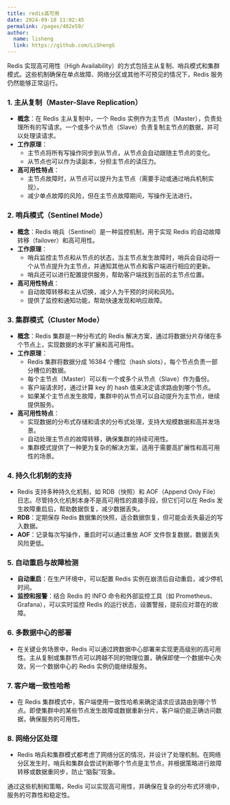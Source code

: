 ```yaml
---
title: redis高可用
date: 2024-09-10 11:02:45
permalink: /pages/402e59/
author: 
  name: lisheng
  link: https://github.com/LiShengG
---
```

Redis 实现高可用性（High Availability）的方式包括主从复制、哨兵模式和集群模式。这些机制确保在单点故障、网络分区或其他不可预见的情况下，Redis 服务仍然能够正常运行。

### 1. **主从复制（Master-Slave Replication）**
   - **概念**：在 Redis 主从复制中，一个 Redis 实例作为主节点（Master），负责处理所有的写请求。一个或多个从节点（Slave）负责复制主节点的数据，并可以处理读请求。
   - **工作原理**：
     - 主节点将所有写操作同步到从节点，从节点会自动跟随主节点的变化。
     - 从节点也可以作为读副本，分担主节点的读压力。
   - **高可用性特点**：
     - 主节点故障时，从节点可以提升为主节点（需要手动或通过哨兵机制实现）。
     - 减少单点故障的风险，但在主节点故障期间，写操作无法进行。

### 2. **哨兵模式（Sentinel Mode）**
   - **概念**：Redis 哨兵（Sentinel）是一种监控机制，用于实现 Redis 的自动故障转移（failover）和高可用性。
   - **工作原理**：
     - 哨兵监控主节点和从节点的状态，当主节点发生故障时，哨兵会自动将一个从节点提升为主节点，并通知其他从节点和客户端进行相应的更新。
     - 哨兵还可以进行配置提供服务，帮助客户端找到当前的主节点位置。
   - **高可用性特点**：
     - 自动故障转移和主从切换，减少人为干预的时间和风险。
     - 提供了监控和通知功能，帮助快速发现和响应故障。

### 3. **集群模式（Cluster Mode）**
   - **概念**：Redis 集群是一种分布式的 Redis 解决方案，通过将数据分片存储在多个节点上，实现数据的水平扩展和高可用性。
   - **工作原理**：
     - Redis 集群将数据分成 16384 个槽位（hash slots），每个节点负责一部分槽位的数据。
     - 每个主节点（Master）可以有一个或多个从节点（Slave）作为备份。
     - 客户端请求时，通过计算 key 的 hash 值来决定请求路由到哪个节点。
     - 如果某个主节点发生故障，集群中的从节点可以自动提升为主节点，继续提供服务。
   - **高可用性特点**：
     - 实现数据的分布式存储和请求的分布式处理，支持大规模数据和高并发场景。
     - 自动处理主节点的故障转移，确保集群的持续可用性。
     - 集群模式提供了一种更为复杂的解决方案，适用于需要高扩展性和高可用性的场景。

### 4. **持久化机制的支持**
   - Redis 支持多种持久化机制，如 RDB（快照）和 AOF（Append Only File）日志。尽管持久化机制本身不是高可用性的直接手段，但它们可以在 Redis 发生故障重启后，帮助数据恢复，减少数据丢失。
   - **RDB**：定期保存 Redis 数据集的快照，适合数据恢复，但可能会丢失最近的写入数据。
   - **AOF**：记录每次写操作，重启时可以通过重放 AOF 文件恢复数据，数据丢失风险更低。

### 5. **自动重启与故障检测**
   - **自动重启**：在生产环境中，可以配置 Redis 实例在崩溃后自动重启，减少停机时间。
   - **监控和报警**：结合 Redis 的 INFO 命令和外部监控工具（如 Prometheus、Grafana），可以实时监控 Redis 的运行状态，设置警报，提前应对潜在的故障。

### 6. **多数据中心的部署**
   - 在关键业务场景中，Redis 可以通过跨数据中心部署来实现更高级别的高可用性。主从复制或集群节点可以跨越不同的物理位置，确保即使一个数据中心失效，另一个数据中心的 Redis 实例仍能继续服务。

### 7. **客户端一致性哈希**
   - 在 Redis 集群模式中，客户端使用一致性哈希来确定请求应该路由到哪个节点。即使集群中的某些节点发生故障或数据重新分片，客户端仍能正确访问数据，确保服务的可用性。

### 8. **网络分区处理**
   - Redis 哨兵和集群模式都考虑了网络分区的情况，并设计了处理机制。在网络分区发生时，哨兵和集群会尝试判断哪个节点是主节点，并根据策略进行故障转移或数据重同步，防止“脑裂”现象。

通过这些机制和策略，Redis 可以实现高可用性，并确保在复杂的分布式环境中，服务的可靠性和稳定性。